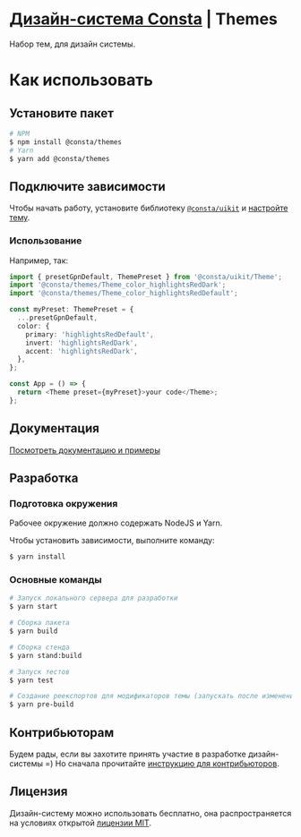 # [Дизайн-система Consta](http://consta.design/) | Themes

Набор тем, для дизайн системы.

# Как использовать

## Установите пакет

```sh
# NPM
$ npm install @consta/themes
# Yarn
$ yarn add @consta/themes
```

## Подключите зависимости

Чтобы начать работу, установите библиотеку [`@consta/uikit`](https://www.npmjs.com/package/@consta/uikit) и [настройте тему](http://consta.design/libs/portal/theme-themeabout).

### Использование

Например, так:

```ts
import { presetGpnDefault, ThemePreset } from '@consta/uikit/Theme';
import '@consta/themes/Theme_color_highlightsRedDark';
import '@consta/themes/Theme_color_highlightsRedDefault';

const myPreset: ThemePreset = {
  ...presetGpnDefault,
  color: {
    primary: 'highlightsRedDefault',
    invert: 'highlightsRedDark',
    accent: 'highlightsRedDark',
  },
};

const App = () => {
  return <Theme preset={myPreset}>your code</Theme>;
};
```

## Документация

[Посмотреть документацию и примеры](http://consta.design/libs/themes)

## Разработка

### Подготовка окружения

Рабочее окружение должно содержать NodeJS и Yarn.

Чтобы установить зависимости, выполните команду:

```sh
$ yarn install
```

### Основные команды

```sh
# Запуск локального сервера для разработки
$ yarn start

# Сборка пакета
$ yarn build

# Сборка стенда
$ yarn stand:build

# Запуск тестов
$ yarn test

# Создание реекспортов для модификаторов темы (запускать после изменении модификаторов)
$ yarn pre-build
```

## Контрибьюторам

Будем рады, если вы захотите принять участие в разработке дизайн-системы =) Но сначала прочитайте [инструкцию для контрибьюторов](https://consta.design/libs/portal/contributers-code).

## Лицензия

Дизайн-систему можно использовать бесплатно, она распространяется на условиях открытой [лицензии MIT](https://consta.design/static/licence_mit.pdf).
